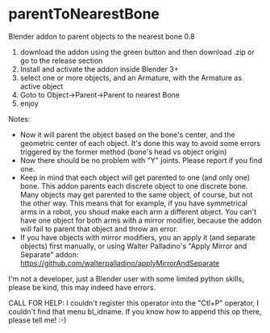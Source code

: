 # parentToNearestBone
Blender addon to parent objects to the nearest bone
0.8

1. download the addon using the green button and then download .zip or go to the release section
2. Install and activate the addon inside Blender 3+
3. select one or more objects, and an Armature, with the Armature as active object
4. Goto to Object->Parent->Parent to nearest Bone
5. enjoy

Notes:
* Now it will parent the object based on the bone's center, and the geometric center of each object. It's done this way to avoid some errors triggered by the former method (bone's head vs object origin)
* Now there should be no problem with "Y" joints. Please report if you find one.
* Keep in mind that each object will get parented to one (and only one) bone. This addon parents each discrete object to one discrete bone. Many objects may get parented to the same object, of course, but not the other way. This means that for example, if you have symmetrical arms in a robot, you shoud make each arm a different object. You can't have one object for both arms with a mirror modifier, because the addon will fail to parent that object and throw an error.
* If you have objects with mirror modifiers, you an apply it (and separate objects) first manually, or using Walter Palladino's "Apply Mirror and Separate" addon: https://github.com/walterpalladino/applyMirrorAndSeparate

I'm not a developer, just a Blender user with some limited python skills, please be kind, this may indeed have errors.

CALL FOR HELP:
I couldn't register this operator into the "Ctl+P" operator, I couldn't find that menu bl_idname. If you know how to append this op there, please tell me! :-)

